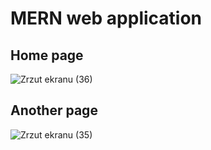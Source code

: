 # MERN web application
## Home page
![Zrzut ekranu (36)](https://github.com/krystek77/mern-app-frontend/assets/45161412/c391a3f8-5a1c-49da-8e31-1fff6366f4aa)

## Another page
![Zrzut ekranu (35)](https://github.com/krystek77/mern-app-frontend/assets/45161412/26f4929b-6f09-4685-b3aa-687eecf86bd2)
